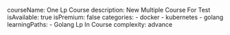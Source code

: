 courseName: One Lp Course 
description: New Multiple Course For Test
isAvailable: true
isPremium: false
categories: 
    - docker
    - kubernetes
    - golang
learningPaths: 
    - Golang Lp In Course 
complexity: advance
